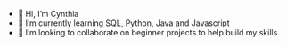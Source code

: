 - 👋 Hi, I’m Cynthia
- 🌱 I’m currently learning SQL, Python, Java and Javascript
- 💞️ I’m looking to collaborate on beginner projects to help build my skills

<!---
Cynthiamn13/Cynthiamn13 is a ✨ special ✨ repository because its `README.md` (this file) appears on your GitHub profile.
You can click the Preview link to take a look at your changes.
--->
